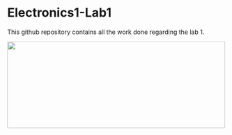 # Electronics1-Lab1
This github repository contains all the work done regarding the lab 1.

<img src="https://github.com/BigKoala33/Electronics1-Lab1/blob/main/Images/Yellow-blue-circuit-MEng-EE.jpg" width="500" height="200">


